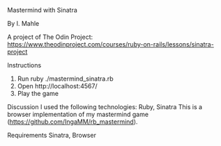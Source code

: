 Mastermind with Sinatra

By I. Mahle

A project of The Odin Project: https://www.theodinproject.com/courses/ruby-on-rails/lessons/sinatra-project

Instructions

1. Run ruby ./mastermind_sinatra.rb
2. Open http://localhost:4567/
3. Play the game

Discussion
I used the following technologies: Ruby, Sinatra
This is a browser implementation of my mastermind game (https://github.com/IngaMM/rb_mastermind).

Requirements
Sinatra, Browser
